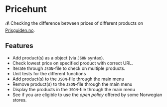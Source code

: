 # Pricehunt
💰 Checking the difference between prices of different products on [Prisguiden.no](https://prisguiden.no).

## Features
- Add product(s) as a object (via `JSON` syntax).
- Check lowest price on specified product with correct URL.
- Iterate through `JSON`-file to check on multiple products.
- Unit tests for the different functions
- Add product(s) to the `JSON`-file through the main menu
- Remove product(s) to the `JSON`-file through the main menu
- Display the products in the `JSON`-file through the main menu
- See if you are eligible to use the *open policy* offered by some Norwegian stores.